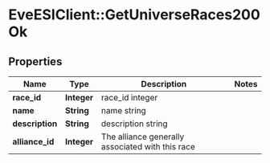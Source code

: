 # EveESIClient::GetUniverseRaces200Ok

## Properties
Name | Type | Description | Notes
------------ | ------------- | ------------- | -------------
**race_id** | **Integer** | race_id integer | 
**name** | **String** | name string | 
**description** | **String** | description string | 
**alliance_id** | **Integer** | The alliance generally associated with this race | 


